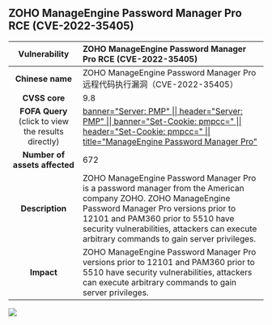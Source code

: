 ## ZOHO ManageEngine Password Manager Pro RCE (CVE-2022-35405)

|   **Vulnerability**  | **ZOHO ManageEngine Password Manager Pro RCE (CVE-2022-35405)**  |
| :----:   | :-----|
|  **Chinese name**  | ZOHO ManageEngine Password Manager Pro 远程代码执行漏洞（CVE-2022-35405） |
| **CVSS core**  | 9.8 |
| **FOFA Query**  (click to view the results directly)| [banner=\"Server: PMP\" \|\| header=\"Server: PMP\" \|\| banner=\"Set-Cookie: pmpcc=\" \|\| header=\"Set-Cookie: pmpcc=\" \|\| title=\"ManageEngine Password Manager Pro\"](https://en.fofa.info/result?qbase64=YmFubmVyPSJTZXJ2ZXI6IFBNUCIgfHwgaGVhZGVyPSJTZXJ2ZXI6IFBNUCIgfHwgYmFubmVyPSJTZXQtQ29va2llOiBwbXBjYz0iIHx8IGhlYWRlcj0iU2V0LUNvb2tpZTogcG1wY2M9IiB8fCB0aXRsZT0iTWFuYWdlRW5naW5lIFBhc3N3b3JkIE1hbmFnZXIgUHJvIg%3D%3D) |
| **Number of assets affected**  | 672 |
| **Description**  | ZOHO ManageEngine Password Manager Pro is a password manager from the American company ZOHO. ZOHO ManageEngine Password Manager Pro versions prior to 12101 and PAM360 prior to 5510 have security vulnerabilities, attackers can execute arbitrary commands to gain server privileges. |
| **Impact** | ZOHO ManageEngine Password Manager Pro versions prior to 12101 and PAM360 prior to 5510 have security vulnerabilities, attackers can execute arbitrary commands to gain server privileges. |

![](https://s3.bmp.ovh/imgs/2023/04/12/8c05d22e66e4bd93.gif)
